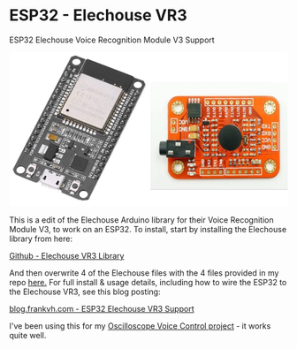 # ESP32 - Elechouse VR3
ESP32 Elechouse Voice Recognition Module V3 Support

![ESP32 - Elechouse VR3](images/ESP32-VR3-modules.jpg)

This is a edit of the Elechouse Arduino library for their Voice Recognition Module V3, to work on an ESP32. To install, start by installing the Elechouse library from here:

[Github - Elechouse VR3 Library](https://github.com/elechouse/VoiceRecognitionV3)

And then overwrite 4 of the Elechouse files with the 4 files provided in my repo [here.](https://github.com/frankvanhooft/ESP32-ElechouseVR3/tree/main/Arduino_Files) For full install & usage details, including how to wire the ESP32 to the Elechouse VR3, see this blog posting:

[blog.frankvh.com - ESP32 Elechouse VR3 Support](https://blog.frankvh.com/2022/02/21/esp32-support-for-elechouse-voice-recognition-module-v3/)

I've been using this for my [Oscilloscope Voice Control project](https://www.frankvh.com/oscilloscope-voice-control-using-esp32/) - it works quite well.

